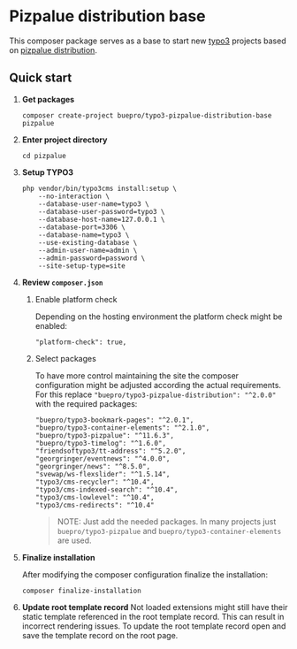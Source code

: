 # Pizpalue distribution base

This composer package serves as a base to start new [typo3](https://typo3.org) projects based on 
[pizpalue distribution](https://extensions.typo3.org/extension/pizpalue_distribution/).

## Quick start

1.  **Get packages**
    ```
    composer create-project buepro/typo3-pizpalue-distribution-base pizpalue 
    ```

1.  **Enter project directory**
    ```
    cd pizpalue
    ```

1.  **Setup TYPO3**
    ```
    php vendor/bin/typo3cms install:setup \
        --no-interaction \
        --database-user-name=typo3 \
        --database-user-password=typo3 \
        --database-host-name=127.0.0.1 \
        --database-port=3306 \
        --database-name=typo3 \
        --use-existing-database \
        --admin-user-name=admin \
        --admin-password=password \
        --site-setup-type=site
    ```

1.  **Review `composer.json`**

    1.  Enable platform check
    
        Depending on the hosting environment the platform check might be enabled:
        ```
        "platform-check": true,
        ```
    
    1.  Select packages
    
        To have more control maintaining the site the composer configuration might be adjusted according the 
        actual requirements. For this replace `"buepro/typo3-pizpalue-distribution": "^2.0.0"` with the required 
        packages:
        ```
        "buepro/typo3-bookmark-pages": "^2.0.1",
        "buepro/typo3-container-elements": "^2.1.0",
        "buepro/typo3-pizpalue": "^11.6.3",
        "buepro/typo3-timelog": "^1.6.0",
        "friendsoftypo3/tt-address": "^5.2.0",
        "georgringer/eventnews": "^4.0.0",
        "georgringer/news": "^8.5.0",
        "svewap/ws-flexslider": "^1.5.14",
        "typo3/cms-recycler": "^10.4",
        "typo3/cms-indexed-search": "^10.4",
        "typo3/cms-lowlevel": "^10.4",
        "typo3/cms-redirects": "^10.4"
        ```
        > NOTE: Just add the needed packages. In many projects just `buepro/typo3-pizpalue` and 
        `buepro/typo3-container-elements` are used.
   
1.  **Finalize installation**
    
    After modifying the composer configuration finalize the installation:
    ```
    composer finalize-installation
    ```

1.  **Update root template record**
    Not loaded extensions might still have their static template referenced in the root template record.
    This can result in incorrect rendering issues. To update the root template record open and save the template
    record on the root page.